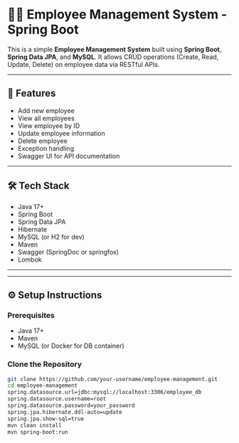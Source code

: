 # 🧑‍💼 Employee Management System - Spring Boot

This is a simple **Employee Management System** built using **Spring Boot**, **Spring Data JPA**, and **MySQL**. It allows CRUD operations (Create, Read, Update, Delete) on employee data via RESTful APIs.

---

## 🚀 Features

- Add new employee
- View all employees
- View employee by ID
- Update employee information
- Delete employee
- Exception handling
- Swagger UI for API documentation

---

## 🛠️ Tech Stack

- Java 17+
- Spring Boot
- Spring Data JPA
- Hibernate
- MySQL (or H2 for dev)
- Maven
- Swagger (SpringDoc or springfox)
- Lombok

---


---

## ⚙️ Setup Instructions

### Prerequisites
- Java 17+
- Maven
- MySQL (or Docker for DB container)

### Clone the Repository

```bash
git clone https://github.com/your-username/employee-management.git
cd employee-management
spring.datasource.url=jdbc:mysql://localhost:3306/employee_db
spring.datasource.username=root
spring.datasource.password=your_password
spring.jpa.hibernate.ddl-auto=update
spring.jpa.show-sql=true
mvn clean install
mvn spring-boot:run


